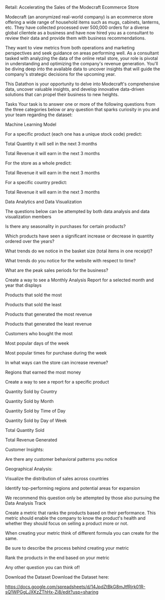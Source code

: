 Retail: Accelerating the Sales of the Modecraft Ecommerce Store



Modecraft (an anonymized real-world company) is an ecommerce store offering a wide range of household items such as mugs, cabinets, lanterns, etc. They have collected processed over 500,000  orders for a diverse global clientele as a business and have now hired you as a consultant to review their data and provide them with business recommendations.

They want to view metrics from both operations and marketing perspectives and seek guidance on areas performing well. As a consultant tasked with analyzing the data of the online retail store, your role is pivotal in understanding and optimizing the company's revenue generation. You'll be diving deep into the available data to uncover insights that will guide the company's strategic decisions for the upcoming year. 

This Datathon is your opportunity to delve into Modecraft's comprehensive data, uncover valuable insights, and develop innovative data-driven solutions that can propel their business to new heights.

Tasks
Your task is to answer one or more of the following questions from the three categories below or any question that sparks curiosity in you and your team regarding the dataset: 

Machine Learning Model

For a specific product (each one has a unique stock code) predict: 

Total Quantity it will sell in the next 3 months

Total Revenue it will earn in the next 3 months

For the store as a whole predict: 

Total Revenue it will earn in the next 3 months

For a specific country predict: 

Total Revenue it will earn in the next 3 months

Data Analytics and Data Visualization

The questions below can be attempted by both data analysis and data visualization members

Is there any seasonality in purchases for certain products? 

Which products have seen a significant increase or decrease in quantity ordered over the years? 

What trends do we notice in the basket size (total items in one receipt)? 

What trends do you notice for the website with respect to time?

What are the peak sales periods for the business?

Create a way to see a Monthly Analysis Report for a selected month and year that displays

Products that sold the most

Products that sold the least

Products that generated the most revenue

Products that generated the least revenue

Customers who bought the most

Most popular days of the week

Most popular times for purchase during the week

In what ways can the store can increase revenue?

Regions that earned the most money

Create a way to see a report for a specific product 

Quantity Sold by Country

Quantity Sold by Month

Quantity Sold by Time of Day

Quantity Sold by Day of Week

Total Quantity Sold 

Total Revenue Generated

Customer Insights:

Are there any customer behavioral patterns you notice

Geographical Analysis:

Visualize the distribution of sales across countries

Identify top-performing regions and potential areas for expansion

We recommend this question only be attempted by those also pursuing the Data Analysis Track

Create a metric that ranks the products based on their performance. This metric should enable the company to know the product's health and whether they should focus on selling a product more or not. 

When creating your metric think of different formula you can create for the same.

Be sure to describe the process behind creating your metric

Rank the products in the end based on your metric

Any other question you can think of!

Download the Dataset
Download the Dataset here: 

https://docs.google.com/spreadsheets/d/14JpdZtBkG8mJtfRjrk01R-sQ1WPGgLJXKzZThHx-Zi8/edit?usp=sharing 
